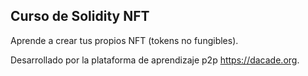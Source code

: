 ## Curso de Solidity NFT

Aprende a crear tus propios NFT (tokens no fungibles).

Desarrollado por la plataforma de aprendizaje p2p https://dacade.org.